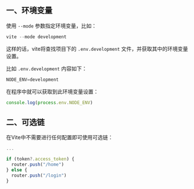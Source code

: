 <a name="T27ms"></a>
## 一、环境变量
使用 `--mode` 参数指定环境变量，比如：
```java
vite --mode development
```
这样的话，vite将查找项目下的 `.env.development` 文件，并获取其中的环境变量设置。

比如 `.env.development` 内容如下：
```java
NODE_ENV=development
```

在程序中就可以获取到此环境变量设置：
```javascript
console.log(process.env.NODE_ENV)
```

<a name="9xeFo"></a>
## 二、可选链
在Vite中不需要进行任何配置即可使用可选链：
```javascript
...

if (token?.access_token) {
  router.push("/home")
} else {
  router.push("/login")
}
```

